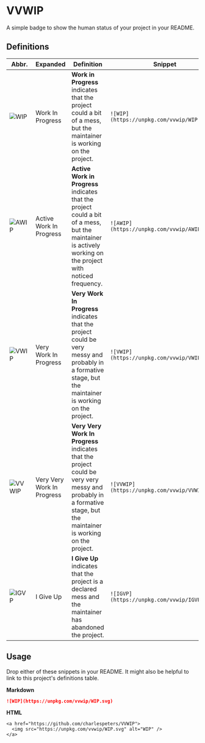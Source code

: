 # VVWIP

A simple badge to show the human status of your project in your README.


## Definitions

| Abbr.  | Expanded                   | Definition                        | Snippet         |
|--------|----------------------------|-----------------------------------|-----------------|
| ![WIP](https://unpkg.com/vvwip/WIP.svg) | Work In Progress           | **Work in Progress** indicates that the project could a bit of a mess, but the maintainer is working on the project. | `![WIP](https://unpkg.com/vvwip/WIP.svg)`   |
| ![AWIP](https://unpkg.com/vvwip/AWIP.svg) | Active Work In Progress    | **Active Work in Progress** indicates that the project could a bit of a mess, but the maintainer is actively working on the project with noticed frequency. | `![AWIP](https://unpkg.com/vvwip/AWIP.svg)`  |
| ![VWIP](https://unpkg.com/vvwip/VWIP.svg) | Very Work In Progress      | **Very Work In Progress** indicates that the project could be very messy and probably in a formative stage, but the maintainer is working on the project. | `![VWIP](https://unpkg.com/vvwip/VWIP.svg)`  |
| ![VVWIP](https://unpkg.com/vvwip/VVWIP.svg) | Very Very Work In Progress | **Very Very Work In Progress** indicates that the project could be very very messy and probably in a formative stage, but the maintainer is working on the project. | `![VVWIP](https://unpkg.com/vvwip/VVWIP.svg)` |
| ![IGVP](https://unpkg.com/vvwip/IGVP.svg)   | I Give Up                  | **I Give Up** indicates that the project is a declared mess and the maintainer has abandoned the project. | `![IGVP](https://unpkg.com/vvwip/IGVP.svg)`  |


## Usage

Drop either of these snippets in your README. It might also be helpful to link to this project's definitions table.

**Markdown**

```markdown
![WIP](https://unpkg.com/vvwip/WIP.svg)
```

**HTML**

```markup
<a href="https://github.com/charlespeters/VVWIP">
  <img src="https://unpkg.com/vvwip/WIP.svg" alt="WIP" />
</a>
```
